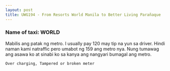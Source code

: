 ```yaml
---
layout: post
title: UWG194 - From Resorts World Manila to Better Living Parañaque
---
```


### Name of taxi: WORLD

Mabilis ang patak ng metro. I usually pay 120 may tip na yun sa driver. Hindi naman kami natraffic pero umabot ng 159 ang metro nya. Nung tumawag ang asawa ko at sinabi ko sa kanya ang nangyari bumagal ang metro. 

```Over charging, Tampered or broken meter```
